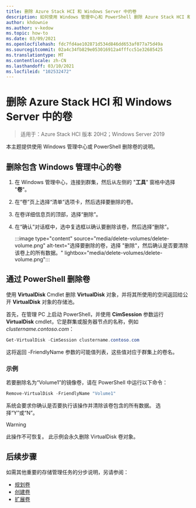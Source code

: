 ```yaml
---
title: 删除 Azure Stack HCI 和 Windows Server 中的卷
description: 如何使用 Windows 管理中心和 PowerShell 删除 Azure Stack HCI 和 Windows Server 中的卷。
author: khdownie
ms.author: v-kedow
ms.topic: how-to
ms.date: 03/09/2021
ms.openlocfilehash: fdc7fd4ae102871d534d846dd653af077a75d49a
ms.sourcegitcommit: 02a4c34fb829e053016912a4fffcc51e32685425
ms.translationtype: MT
ms.contentlocale: zh-CN
ms.lasthandoff: 03/10/2021
ms.locfileid: "102532472"
---
```

# <a name="deleting-volumes-in-azure-stack-hci-and-windows-server"></a>删除 Azure Stack HCI 和 Windows Server 中的卷

> 适用于：Azure Stack HCI 版本 20H2；Windows Server 2019

本主题提供使用 Windows 管理中心或 PowerShell 删除卷的说明。

## <a name="delete-volumes-with-windows-admin-center"></a>删除包含 Windows 管理中心的卷

1. 在 Windows 管理中心，连接到群集，然后从左侧的 "**工具**" 窗格中选择 "**卷**"。
2. 在“卷”页上选择“清单”选项卡，然后选择要删除的卷。
3. 在卷详细信息页的顶部，选择“删除”。
4. 在“确认”对话框中，选中复选框以确认要删除该卷，然后选择“删除”。

   :::image type="content" source="media/delete-volumes/delete-volume.png" alt-text="选择要删除的卷，选择 &quot;删除&quot;，然后确认是否要清除该卷上的所有数据。" lightbox="media/delete-volumes/delete-volume.png":::

## <a name="delete-volumes-with-powershell"></a>通过 PowerShell 删除卷

使用 **VirtualDisk** Cmdlet 删除 **VirtualDisk** 对象，并将其所使用的空间返回给公开 **VirtualDisk** 对象的存储池。

首先，在管理 PC 上启动 PowerShell，并使用 **CimSession** 参数运行 **VirtualDisk** cmdlet，它是群集或服务器节点的名称，例如 *clustername.contoso.com*：

```PowerShell
Get-VirtualDisk -CimSession clustername.contoso.com
```

这将返回 -FriendlyName 参数的可能值列表，这些值对应于群集上的卷名。

### <a name="example"></a>示例

若要删除名为“Volume1”的镜像卷，请在 PowerShell 中运行以下命令：

```PowerShell
Remove-VirtualDisk -FriendlyName "Volume1"
```

系统会要求你确认是否要执行该操作并清除该卷包含的所有数据。 选择“Y”或“N”。

   > [!WARNING]
   > 此操作不可恢复。 此示例会永久删除 VirtualDisk 卷对象。

## <a name="next-steps"></a>后续步骤

如需其他重要的存储管理任务的分步说明，另请参阅：

- [规划卷](../concepts/plan-volumes.md)
- [创建卷](create-volumes.md)
- [扩展卷](extend-volumes.md)